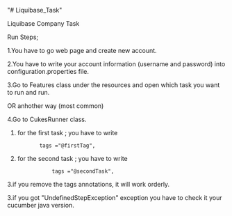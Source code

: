 "# Liquibase_Task" 

Liquibase Company Task

Run Steps;

1.You have to go web page and create new account.

2.You have to write your account information (username and password)
 into configuration.properties file.
 
3.Go to Features class under the resources and open which task you want to run 
 and run.
 
 OR anhother way (most common)
 
4.Go to CukesRunner class. 

 1.  for the first task ; you have to write 
               
                tags ="@firstTag", 

 2.  for the second task ; you have to write 
                   
                    tags ="@secondTask", 
 3.if you remove the tags annotations, it will work orderly.
   
3.if you got "UndefinedStepException"  exception you have to check it 
your cucumber java version.              
                    
                    

